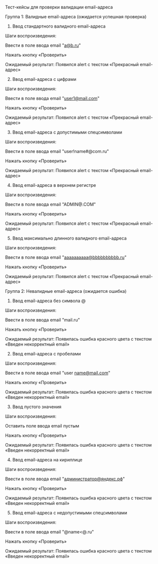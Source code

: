 Тест-кейсы для проверки валидации email-адреса



Группа 1: Валидные email-адреса (ожидается успешная проверка)


1. Ввод стандартного валидного email-адреса

Шаги воспроизведения:

Ввести в поле ввода email "a@b.ru"

Нажать кнопку «Проверить»

Ожидаемый результат: Появился alert с текстом «Прекрасный email-адрес»



2. Ввод email-адреса с цифрами

Шаги воспроизведения:

Ввести в поле ввода email "user1@mail.com"

Нажать кнопку «Проверить»

Ожидаемый результат: Появился alert с текстом «Прекрасный email-адрес»



3. Ввод email-адреса с допустимыми спецсимволами

Шаги воспроизведения:

Ввести в поле ввода email "user!name#@com.ru"

Нажать кнопку «Проверить»

Ожидаемый результат: Появился alert с текстом «Прекрасный email-адрес»



4. Ввод email-адреса в верхнем регистре
 
Шаги воспроизведения:

Ввести в поле ввода email "ADMIN@.COM"

Нажать кнопку «Проверить»

Ожидаемый результат: Появился alert с текстом «Прекрасный email-адрес»



5. Ввод максимально длинного валидного email-адреса
 
Шаги воспроизведения:

Ввести в поле ввода email "aaaaaaaaaa@bbbbbbbbbb.ru"

Нажать кнопку «Проверить»

Ожидаемый результат: Появился alert с текстом «Прекрасный email-адрес»



Группа 2: Невалидные email-адреса (ожидается ошибка)



1. Ввод email-адреса без символа @

Шаги воспроизведения:

Ввести в поле ввода email "mail.ru"

Нажать кнопку «Проверить»

Ожидаемый результат: Появилась ошибка красного цвета с текстом «Введен некорректный email»



2. Ввод email-адреса с пробелами

Шаги воспроизведения:

Ввести в поле ввода email "user name@mail.com"

Нажать кнопку «Проверить»

Ожидаемый результат: Появилась ошибка красного цвета с текстом «Введен некорректный email»



3. Ввод пустого значения
 
Шаги воспроизведения:

Оставить поле ввода email пустым

Нажать кнопку «Проверить»

Ожидаемый результат: Появилась ошибка красного цвета с текстом «Введен некорректный email»



4. Ввод email-адреса на кириллице

Шаги воспроизведения:

Ввести в поле ввода email "администратор@яндекс.рф"

Нажать кнопку «Проверить»

Ожидаемый результат: Появилась ошибка красного цвета с текстом «Введен некорректный email»



5. Ввод email-адреса с недопустимыми спецсимволами
   
Шаги воспроизведения:

Ввести в поле ввода email "@name<@.ru"

Нажать кнопку «Проверить»

Ожидаемый результат: Появилась ошибка красного цвета с текстом «Введен некорректный email»





